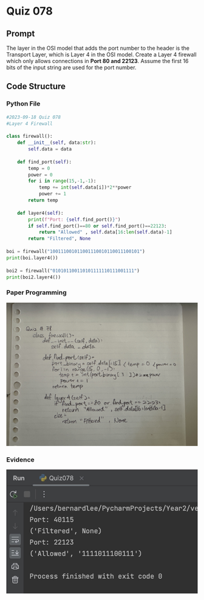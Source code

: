 # Quiz 078

## Prompt
The layer in the OSI model that adds the port number to the header is the Transport Layer, which is Layer 4 in the OSI model. Create a Layer 4 firewall which only allows connections in **Port 80 and 22123**. Assume the first 16 bits of the input string are used for the port number.
## Code Structure

### Python File
```python
#2023-09-18 Quiz 078
#Layer 4 Firewall

class firewall():
    def __init__(self, data:str):
        self.data = data

    def find_port(self):
        temp = 0
        power = 0
        for i in range(15,-1,-1):
            temp += int(self.data[i])*2**power
            power += 1
        return temp

    def layer4(self):
        print(f"Port: {self.find_port()}")
        if self.find_port()==80 or self.find_port()==22123:
            return "Allowed" , self.data[16:len(self.data)-1]
        return "Filtered", None

boi = firewall("100111001011001110010110011100101")
print(boi.layer4())

boi2 = firewall("010101100110101111110111001111")
print(boi2.layer4())
```

### Paper Programming
![Paper Programming](../Assets/Quiz078.jpeg)

### Evidence
![Evidence](../Assets/Quiz078Evidence.jpg)